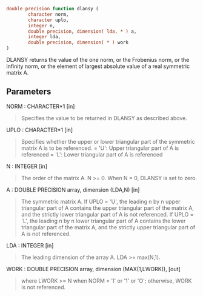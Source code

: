 ```fortran
double precision function dlansy (
		character norm,
		character uplo,
		integer n,
		double precision, dimension( lda, * ) a,
		integer lda,
		double precision, dimension( * ) work
)
```

DLANSY  returns the value of the one norm,  or the Frobenius norm, or
the  infinity norm,  or the  element of  largest absolute value  of a
real symmetric matrix A.

## Parameters
NORM : CHARACTER*1 [in]
> Specifies the value to be returned in DLANSY as described
> above.

UPLO : CHARACTER*1 [in]
> Specifies whether the upper or lower triangular part of the
> symmetric matrix A is to be referenced.
> = 'U':  Upper triangular part of A is referenced
> = 'L':  Lower triangular part of A is referenced

N : INTEGER [in]
> The order of the matrix A.  N >= 0.  When N = 0, DLANSY is
> set to zero.

A : DOUBLE PRECISION array, dimension (LDA,N) [in]
> The symmetric matrix A.  If UPLO = 'U', the leading n by n
> upper triangular part of A contains the upper triangular part
> of the matrix A, and the strictly lower triangular part of A
> is not referenced.  If UPLO = 'L', the leading n by n lower
> triangular part of A contains the lower triangular part of
> the matrix A, and the strictly upper triangular part of A is
> not referenced.

LDA : INTEGER [in]
> The leading dimension of the array A.  LDA >= max(N,1).

WORK : DOUBLE PRECISION array, dimension (MAX(1,LWORK)), [out]
> where LWORK >= N when NORM = 'I' or '1' or 'O'; otherwise,
> WORK is not referenced.
